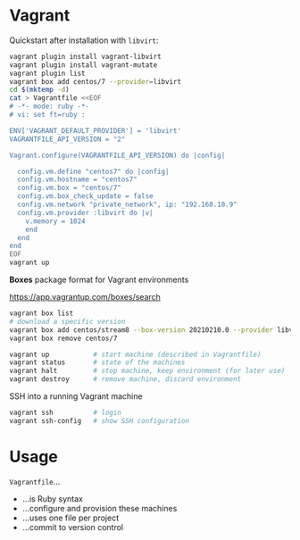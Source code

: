 # Vagrant

Quickstart after installation with `libvirt`:

```bash
vagrant plugin install vagrant-libvirt
vagrant plugin install vagrant-mutate
vagrant plugin list
vagrant box add centos/7 --provider=libvirt
cd $(mktemp -d)
cat > Vagrantfile <<EOF
# -*- mode: ruby -*-
# vi: set ft=ruby :

ENV['VAGRANT_DEFAULT_PROVIDER'] = 'libvirt'
VAGRANTFILE_API_VERSION = "2"

Vagrant.configure(VAGRANTFILE_API_VERSION) do |config|

  config.vm.define "centos7" do |config|
  config.vm.hostname = "centos7"
  config.vm.box = "centos/7"
  config.vm.box_check_update = false
  config.vm.network "private_network", ip: "192.168.18.9"
  config.vm.provider :libvirt do |v|
    v.memory = 1024
    end
  end
end
EOF
vagrant up
```

**Boxes** package format for Vagrant environments

<https://app.vagrantup.com/boxes/search>

```bash
vagrant box list
# download a specific version
vagrant box add centos/stream8 --box-version 20210210.0 --provider libvirt
vagrant box remove centos/7
```

```bash
vagrant up           # start machine (described in Vagrantfile)
vagrant status       # state of the machines
vagrant halt         # stop machine, keep environment (for later use)
vagrant destroy      # remove machine, discard environment
```

SSH into a running Vagrant machine

```bash
vagrant ssh          # login
vagrant ssh-config   # show SSH configuration
```

# Usage

`Vagrantfile`...

* ...is Ruby syntax
* ...configure and provision these machines
* ...uses one file per project
* ...commit to version control


